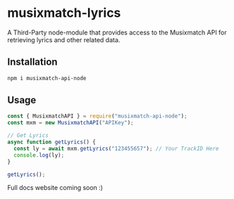 # musixmatch-lyrics

A Third-Party node-module that provides access to the Musixmatch API for retrieving lyrics and other related data.

## Installation

```sh
npm i musixmatch-api-node
```

## Usage

```js
const { MusixmatchAPI } = require("musixmatch-api-node");
const mxm = new MusixmatchAPI("APIKey");

// Get Lyrics
async function getLyrics() {
  const ly = await mxm.getLyrics("123455657"); // Your TrackID Here
  console.log(ly);
}

getLyrics();
```

Full docs website coming soon :)

